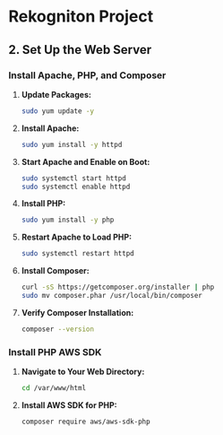 # Rekogniton Project

## 2. Set Up the Web Server

### Install Apache, PHP, and Composer

1. **Update Packages:**

    ```bash
    sudo yum update -y
    ```

2. **Install Apache:**

    ```bash
    sudo yum install -y httpd
    ```

3. **Start Apache and Enable on Boot:**

    ```bash
    sudo systemctl start httpd
    sudo systemctl enable httpd
    ```

4. **Install PHP:**

    ```bash
    sudo yum install -y php
    ```

5. **Restart Apache to Load PHP:**

    ```bash
    sudo systemctl restart httpd
    ```

6. **Install Composer:**

    ```bash
    curl -sS https://getcomposer.org/installer | php
    sudo mv composer.phar /usr/local/bin/composer
    ```

7. **Verify Composer Installation:**

    ```bash
    composer --version
    ```

### Install PHP AWS SDK

1. **Navigate to Your Web Directory:**

    ```bash
    cd /var/www/html
    ```

2. **Install AWS SDK for PHP:**

    ```bash
    composer require aws/aws-sdk-php
    ```
